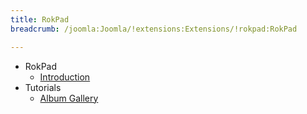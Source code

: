 ```yaml
---
title: RokPad
breadcrumb: /joomla:Joomla/!extensions:Extensions/!rokpad:RokPad

---
```


* RokPad
    * [Introduction]()
* Tutorials
    * [Album Gallery]()
